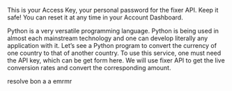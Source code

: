 This is your Access Key, your personal password for the fixer API.
Keep it safe! You can reset it at any time in your Account Dashboard.

Python is a very versatile programming language. Python is being used in almost each mainstream technology and one can develop literally any application with it. Let’s see a Python program to convert the currency of one country to that of another country. To use this service, one must need the API key, which can be get form here.
We will use fixer API to get the live conversion rates and convert the corresponding amount.


resolve 
bon a a emrmr